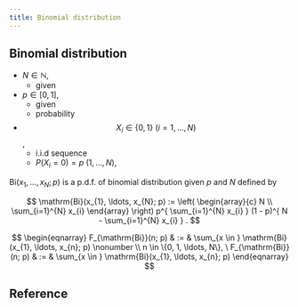 ```yaml
---
title: Binomial distribution
---
```


## Binomial distribution
* $N \in \mathbb{N}$,
    * given
* $p \in [0, 1]$,
    * given
    * probability
* $$X_{i} \in \{0, 1\} \ (i = 1, \ldots, N)$$,
    * i.i.d sequence
    * $P(X_{i} = 0) = p \ (1, \ldots, N)$,

$\mathrm{Bi}(x_{1}, \ldots, x_{N}; p)$ is a p.d.f. of binomial distribution given $p$ and $N$ defined by

$$
    \mathrm{Bi}(x_{1}, \ldots, x_{N}; p)
    :=
    \left(
        \begin{array}{c}
            N \\
            \sum_{i=1}^{N}
                x_{i}
        \end{array}
    \right)
    p^{
        \sum_{i=1}^{N}
            x_{i}
    }
    (1 - p)^{
        N
        -
        \sum_{i=1}^{N}
            x_{i}
    }
    .
$$

$$
\begin{eqnarray}
    F_{\mathrm{Bi}}(n; p)
    & := &
    \sum_{x \in }
        \mathrm{Bi}(x_{1}, \ldots, x_{n}; p)
    \nonumber
    \\
    n \in \{0, 1, \ldots, N\},
    \
    F_{\mathrm{Bi}}(n; p)
    & := &
    \sum_{x \in }
        \mathrm{Bi}(x_{1}, \ldots, x_{n}; p)
\end{eqnarray}
$$


## Reference
